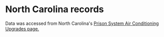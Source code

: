 # North Carolina records

Data was accessed from North Carolina's [Prison System Air Conditioning Upgrades page.](https://www.dac.nc.gov/divisions-and-sections/support-services/correctional-facilities-air-conditioning-upgrades#Tab-FullyAirConditioned-6364) 